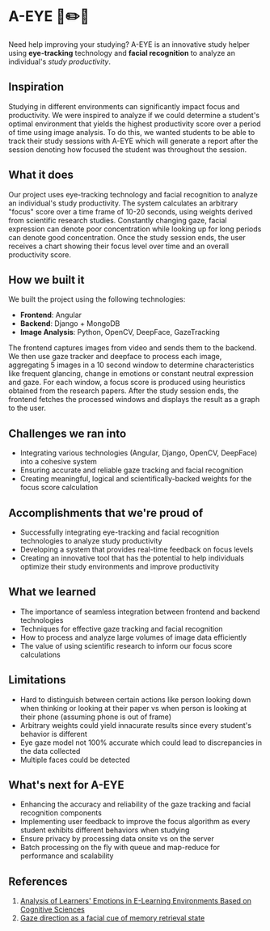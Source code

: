 # A-EYE 👀✏️📙
Need help improving your studying? A-EYE is an innovative study helper using **eye-tracking** technology and **facial recognition** to analyze an individual's _study productivity_.

## Inspiration
Studying in different environments can significantly impact focus and productivity. We were inspired to analyze if we could determine a student's optimal environment that yields the highest productivity score over a period of time using image analysis. To do this, we wanted students to be able to track their study sessions with A-EYE which will generate a report after the session denoting how focused the student was throughout the session.

## What it does
Our project uses eye-tracking technology and facial recognition to analyze an individual's study productivity. The system calculates an arbitrary "focus" score over a time frame of 10-20 seconds, using weights derived from scientific research studies. Constantly changing gaze, facial expression can denote poor concentration while looking up for long periods can denote good concentration. Once the study session ends, the user receives a chart showing their focus level over time and an overall productivity score.

## How we built it
We built the project using the following technologies:
- **Frontend**: Angular
- **Backend**: Django + MongoDB
- **Image Analysis**: Python, OpenCV, DeepFace, GazeTracking

The frontend captures images from video and sends them to the backend. We then use gaze tracker and deepface to process each image, aggregating 5 images in a 10 second window to determine characteristics like frequent glancing, change in emotions or constant neutral expression and gaze. For each window, a focus score is produced using heuristics obtained from the research papers. After the study session ends, the frontend fetches the processed windows and displays the result as a graph to the user.

## Challenges we ran into
- Integrating various technologies (Angular, Django, OpenCV, DeepFace) into a cohesive system
- Ensuring accurate and reliable gaze tracking and facial recognition
- Creating meaningful, logical and scientifically-backed weights for the focus score calculation

## Accomplishments that we're proud of
- Successfully integrating eye-tracking and facial recognition technologies to analyze study productivity
- Developing a system that provides real-time feedback on focus levels
- Creating an innovative tool that has the potential to help individuals optimize their study environments and improve productivity

## What we learned
- The importance of seamless integration between frontend and backend technologies
- Techniques for effective gaze tracking and facial recognition
- How to process and analyze large volumes of image data efficiently
- The value of using scientific research to inform our focus score calculations

## Limitations
- Hard to distinguish between certain actions like person looking down when thinking or looking at their paper vs when person is looking at their phone (assuming phone is out of frame)
- Arbitrary weights could yield innacurate results since every student's behavior is different
- Eye gaze model not 100% accurate which could lead to discrepancies in the data collected
- Multiple faces could be detected

## What's next for A-EYE
- Enhancing the accuracy and reliability of the gaze tracking and facial recognition components
- Implementing user feedback to improve the focus algorithm as every student exhibits different behaviors when studying
- Ensure privacy by processing data onsite vs on the server
- Batch processing on the fly with queue and map-reduce for performance and scalability

## References
1. [Analysis of Learners' Emotions in E-Learning Environments Based on Cognitive Sciences](https://www.researchgate.net/publication/380588073_Analysis_of_Learners'_Emotions_in_E-Learning_Environments_Based_on_Cognitive_Sciences)
2. [Gaze direction as a facial cue of memory retrieval state](https://www.frontiersin.org/journals/psychology/articles/10.3389/fpsyg.2022.1063228/full)
